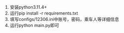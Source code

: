 1. 安装python3.11.4+
2. 运行pip install -r requirements.txt
3. 填写configs/12306.ini中账号，密码，乘车人等详细信息
4. 运行python main.py即可